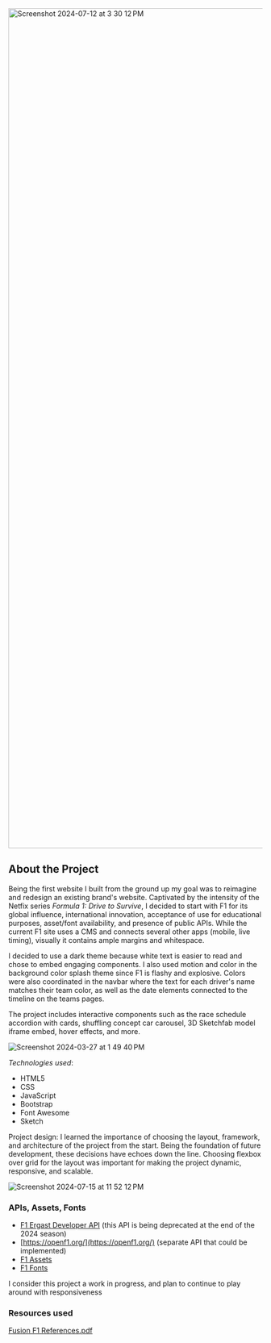 <img width="1666" alt="Screenshot 2024-07-12 at 3 30 12 PM" src="https://github.com/user-attachments/assets/83f9d14c-e650-42dc-bef8-91f0ebb86b72">

## About the Project

Being the first website I built from the ground up my goal was to reimagine and redesign an existing brand's website. Captivated by the intensity of the Netfix series *Formula 1: Drive to Survive*, I decided to start with F1 for its global influence, international innovation, acceptance of use for educational purposes, asset/font availability, and presence of public APIs. While the current F1 site uses a CMS and connects several other apps (mobile, live timing), visually it contains ample margins and whitespace. 

I decided to use a dark theme because white text is easier to read and chose to embed engaging components. I also used motion and color in the background color splash theme since F1 is flashy and explosive. Colors were also coordinated in the navbar where the text for each driver's name matches their team color, as well as the date elements connected to the timeline on the teams pages.

The project includes interactive components such as the race schedule accordion with cards, shuffling concept car carousel, 3D Sketchfab model iframe embed, hover effects, and more.

![Screenshot 2024-03-27 at 1 49 40 PM](https://github.com/user-attachments/assets/bb2a8848-010e-4d10-9cbe-08495b89fb34)

*Technologies used*:
- HTML5
- CSS
- JavaScript
- Bootstrap
- Font Awesome
- Sketch

Project design: I learned the importance of choosing the layout, framework, and architecture of the project from the start. Being the foundation of future development, these decisions have echoes down the line. Choosing flexbox over grid for the layout was important for making the project dynamic, responsive, and scalable.

![Screenshot 2024-07-15 at 11 52 12 PM](https://github.com/user-attachments/assets/b1d3656f-a338-48a0-b906-24436835c0dc)

### APIs, Assets, Fonts
- [F1 Ergast Developer API](http://ergast.com/mrd/) (this API is being deprecated at the end of the 2024 season)
- [https://openf1.org/](https://openf1.org/) (separate API that could be implemented)
- [F1 Assets](f1assets.com)
- [F1 Fonts](https://imjustcreative.com/download-f1-fonts-formula-1-fonts/2021/09/16)
 
I consider this project a work in progress, and plan to continue to play around with responsiveness

### Resources used
[Fusion F1 References.pdf](https://github.com/user-attachments/files/16242899/Fusion.F1.References.pdf)


